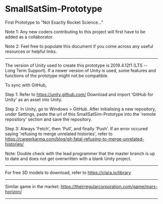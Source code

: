 # SmallSatSim-Prototype
First Prototype to "Not Exactly Rocket Science..."

Note 1: Any new coders contributing to this project will first have to be added as a collaborator.

Note 2: Feel free to populate this document if you come across any useful resources or helpful links.

*********************

The version of Unity used to create this prototype is 2019.4.12f1 (LTS -- Long Term Support).
If a newer version of Unity is used, some features and functions of the prototype might not be compatible.


To sync with GitHub, 

Step 1:
Refer to https://unity.github.com/
Download and import 'GitHub for Unity' as an asset into Unity.

Step 2:
In Unity, go to Windows > GitHub.
After initialising a new repository, under Settings, paste the url of this SmallSatSim-Prototype into the 'remote repository' section and save the repository.

Step 3:
Always 'Fetch', then 'Pull', and finally 'Push'.
If an error occured saying 'refusing to merge unrelated histories', refer to https://careerkarma.com/blog/git-fatal-refusing-to-merge-unrelated-histories/

Note: Double check with the lead programmer that the master branch is up to date and does not get overwritten with a blank Unity project.

*********************

For free 3D models to download, refer to https://clara.io/library

*********************

Similar game in the market: https://theirregularcorporation.com/game/mars-horizon/

*********************



